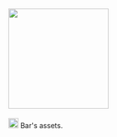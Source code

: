 # <img src="https://bassets.github.io/bassets-logo.svg" width="200px">

<a href="https://codepen.io/barhatsor" style="text-decoration: none !important;"><img src="https://bassets.github.io/bh-logo.png" width="20px"> Bar's assets.</a>
